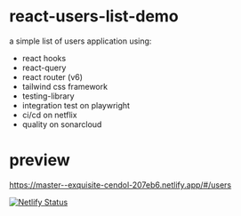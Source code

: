 # react-users-list-demo

a simple list of users application using:

- react hooks
- react-query
- react router (v6)
- tailwind css framework
- testing-library
- integration test on playwright
- ci/cd on netflix
- quality on sonarcloud

# preview

https://master--exquisite-cendol-207eb6.netlify.app/#/users

[![Netlify Status](https://api.netlify.com/api/v1/badges/00ef78ad-3609-449b-9057-33b5a9deb211/deploy-status)](https://app.netlify.com/sites/exquisite-cendol-207eb6/deploys)

